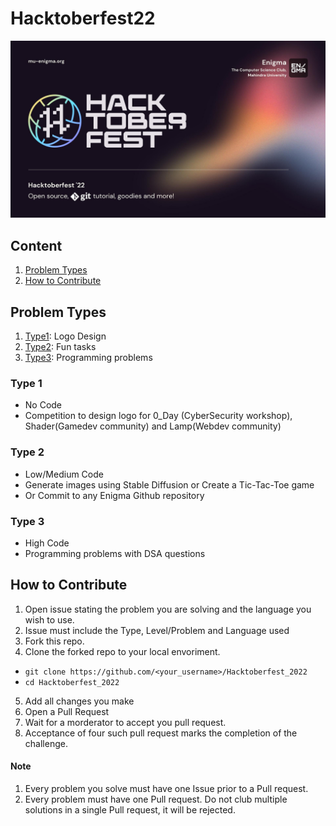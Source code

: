 # Hacktoberfest22
![HacktoberFestBanner](assets/banner.jpeg)

## Content
1. [Problem Types](#problem-types)
2. [How to Contribute](#how-to-contribute)

## Problem Types
1. [Type1](#type-1):  Logo Design
2. [Type2](#type-2):  Fun tasks
3. [Type3](#type-3):  Programming problems

### Type 1
- No Code
- Competition to design logo for 0_Day (CyberSecurity workshop), Shader(Gamedev community) and Lamp(Webdev community)

### Type 2
- Low/Medium Code
- Generate images using Stable Diffusion or Create a Tic-Tac-Toe game
- Or Commit to any Enigma Github repository

### Type 3
- High Code
- Programming problems with DSA questions

## How to Contribute
1. Open issue stating the problem you are solving and the language you wish to use.
2. Issue must include the Type, Level/Problem and Language used
3. Fork this repo.
4. Clone the forked repo to your local envoriment.
- `git clone https://github.com/<your_username>/Hacktoberfest_2022`
- `cd Hacktoberfest_2022`
5. Add all changes you make
6. Open a Pull Request
7. Wait for a morderator to accept you pull request.
8. Acceptance of four such pull request marks the completion of the challenge.

#### Note
1. Every problem you solve must have one Issue prior to a Pull request. 
2. Every problem must have one Pull request. Do not club multiple solutions in a single Pull request, it will be rejected.
